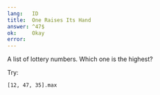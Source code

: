 ```yaml
---
lang:   ID
title:  One Raises Its Hand
answer: ^47$
ok:     Okay
error:  
---
```


A list of lottery numbers. Which one is the highest?

Try: 

    [12, 47, 35].max
